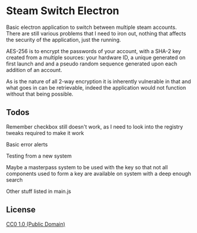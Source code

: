# Steam Switch Electron

Basic electron application to switch between multiple steam accounts. There are still various problems that I need to iron out, nothing that affects the security of the application, just the running.

AES-256 is to encrypt the passwords of your account, with a SHA-2 key created from a multiple sources: your hardware ID, a unique generated on first launch and and a pseudo random sequence generated upon each addition of an account.

As is the nature of all 2-way encryption it is inherently vulnerable in that and what goes in can be retrievable, indeed the application would not function without that being possible.

## Todos
Remember checkbox still doesn't work, as I need to look into the registry tweaks required to make it work

Basic error alerts 

Testing from a new system

Maybe a masterpass system to be used with the key so that not all components used to form a key are available on system with a deep enough search

Other stuff listed in main.js

## License

[CC0 1.0 (Public Domain)](LICENSE.md)
